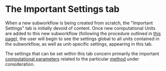 # The Important Settings tab

When a new subworkflow is being created from scratch, the "Important Settings" tab is initially devoid of content. Once new computational Units are added to this new subworkflow (following the procedure outlined in [this page](units-flowchart.md)), the user will begin to see the settings global to all units contained in the subworkflow, as well as unit-specific settings, appearing in this tab.

The settings that can be set within this tab concern primarily the important [computational parameters](../../methods/parameters.md) related to the particular [method](../../methods-directory/overview.md) under consideration.
